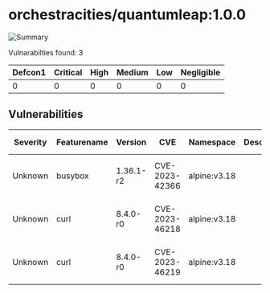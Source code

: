 # orchestracities/quantumleap:1.0.0

![Summary](https://img.shields.io/badge/Severity-Negligible-green) 

Vulnarabilties found: 3

| Defcon1 | Critical | High | Medium | Low | Negligible|
|---------|----------|------|--------|-----|-----------|
| 0|0|0|0|0|0|

## Vulnerabilities

| Severity | Featurename | Version | CVE | Namespace | Description | Link | Fixed by |
|----------|-------------|---------|-----|-----------|-------------|------|----------|
|Unknown|busybox|1.36.1-r2|CVE-2023-42366|alpine:v3.18||https://cve.mitre.org/cgi-bin/cvename.cgi?name=CVE-2023-42366|1.36.1-r6|
|Unknown|curl|8.4.0-r0|CVE-2023-46218|alpine:v3.18||https://cve.mitre.org/cgi-bin/cvename.cgi?name=CVE-2023-46218|8.5.0-r0|
|Unknown|curl|8.4.0-r0|CVE-2023-46219|alpine:v3.18||https://cve.mitre.org/cgi-bin/cvename.cgi?name=CVE-2023-46219|8.5.0-r0|
